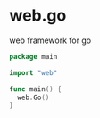 web.go
======

web framework for go

```go
package main

import "web"

func main() {
  web.Go()
}
```
